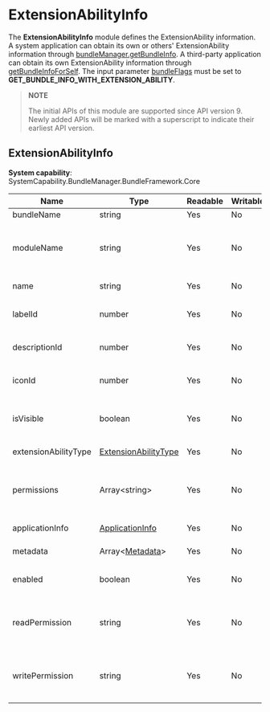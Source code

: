 # ExtensionAbilityInfo

The **ExtensionAbilityInfo** module defines the ExtensionAbility information. A system application can obtain its own or others' ExtensionAbility information through [bundleManager.getBundleInfo](js-apis-bundleManager.md#bundlemanagergetbundleinfo). A third-party application can obtain its own ExtensionAbility information through [getBundleInfoForSelf](js-apis-bundleManager.md#bundlemanagergetbundleinfoforself). The input parameter [bundleFlags](js-apis-bundleManager.md#bundleflag) must be set to **GET_BUNDLE_INFO_WITH_EXTENSION_ABILITY**.

> **NOTE**
>
> The initial APIs of this module are supported since API version 9. Newly added APIs will be marked with a superscript to indicate their earliest API version.

## ExtensionAbilityInfo

**System capability**: SystemCapability.BundleManager.BundleFramework.Core

| Name                | Type                                                        | Readable| Writable| Description                                                |
| -------------------- | ------------------------------------------------------------ | ---- | ---- | ---------------------------------------------------- |
| bundleName           | string                                                       | Yes  | No  | Bundle name.                                    |
| moduleName           | string                                                       | Yes  | No  | Name of the HAP file to which the ExtensionAbility belongs.                   |
| name                 | string                                                       | Yes  | No  | Name of the ExtensionAbility.                              |
| labelId              | number                                                       | Yes  | No  | ID of the ExtensionAbility label.                      |
| descriptionId        | number                                                       | Yes  | No  | ID of the ExtensionAbility description.                      |
| iconId               | number                                                       | Yes  | No  | ID of the ExtensionAbility icon.                      |
| isVisible             | boolean                                                      | Yes  | No  | Whether the ExtensionAbility can be called by other bundles.        |
| extensionAbilityType | [ExtensionAbilityType](js-apis-bundleManager.md#extensionabilitytype) | Yes  | No  | Type of the ExtensionAbility.                              |
| permissions          | Array\<string>                                               | Yes  | No  | Permissions required for other bundles to call the ExtensionAbility.|
| applicationInfo      | [ApplicationInfo](js-apis-bundleManager-applicationInfo.md)  | Yes  | No  | Application information.                                |
| metadata             | Array\<[Metadata](js-apis-bundleManager-metadata.md)>        | Yes  | No  | Metadata of the ExtensionAbility.                          |
| enabled              | boolean                                                      | Yes  | No  | Whether the ExtensionAbility is enabled.                          |
| readPermission       | string                                                       | Yes  | No  | Permission required for reading data from the ExtensionAbility.                |
| writePermission      | string                                                       | Yes  | No  | Permission required for writing data to the ExtensionAbility.                |

